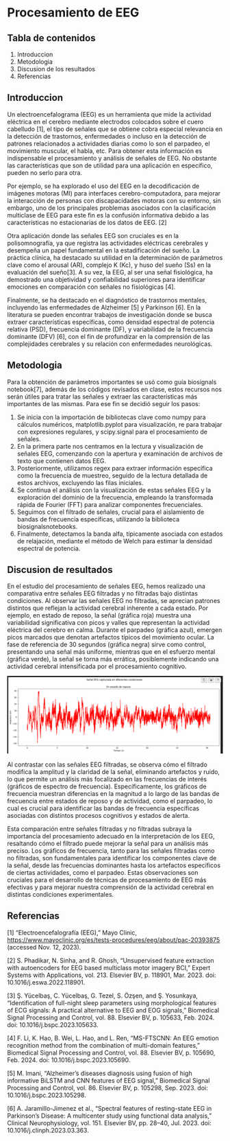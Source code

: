 # Procesamiento de EEG

## Tabla de contenidos
1. Introduccion
2. Metodologia
3. Discusion de los resultados
4. Referencias

## Introduccion
Un electroencefalograma (EEG) es un herramienta que mide la actividad eléctrica en el cerebro mediante electrodos colocados sobre el cuero cabelludo [1], el tipo de señales que se obtiene cobra especial relevancia en la detección de trastornos, enfermedades o incluso en la detección de patrones relacionados a actividades diarias como lo son el parpadeo, el movimiento muscular, el habla, etc. Para obtener esta información es indispensable el procesamiento y análisis de señales de EEG. No obstante las características que son de utilidad para una aplicación en específico, pueden no serlo para otra.

Por ejemplo, se ha explorado el uso del EEG en la decodificación de imágenes motoras (MI) para interfaces cerebro-computadora, para mejorar la interacción de personas con discapacidades motoras con su entorno, sin embargo, uno de los principales problemas asociados con la clasificación multiclase de EEG  para este fin es la confusión informativa debido a las características no estacionarias de los datos de EEG.  [2]

Otra aplicación donde las señales EEG son cruciales es en la polisomnografía, ya que registra las actividades eléctricas cerebrales y desempeña un papel fundamental en la estadificación del sueño. La práctica clínica, ha destacado su utilidad en la determinación de parámetros clave como el arousal (AR), complejo K (Kc), y huso del sueño (Ss) en la evaluación del sueño[3]. A su vez, la EEG, al ser una señal fisiológica, ha demostrado una objetividad y confiabilidad superiores para identificar emociones en comparación con señales no fisiológicas [4].

Finalmente, se ha destacado en el diagnóstico de trastornos mentales, incluyendo las enfermedades de Alzheimer [5] y Parkinson [6]. En la literatura se pueden encontrar trabajos de investigación donde se busca extraer características específicas, como densidad espectral de potencia relativa (PSD), frecuencia dominante (DF), y variabilidad de la frecuencia dominante (DFV) [6], con el fin de profundizar en la comprensión de las complejidades cerebrales y su relación con enfermedades neurológicas. 


## Metodologia
Para la obtención de parámetros importantes se usó como guía biosignals notebook[7], además de los códigos revisados en clase, estos recursos nos serán útiles para tratar las señales y extraer las características más importantes de las mismas. Para ese fin se decidió seguir los pasos:

1. Se inicia con la importación de bibliotecas clave como numpy para cálculos numéricos, matplotlib.pyplot para visualización, re para trabajar con expresiones regulares, y scipy.signal para el procesamiento de señales.
2. En la primera parte nos centramos en la lectura y visualización de señales EEG, comenzando con la apertura y examinación de archivos de texto que contienen datos EEG.
3. Posteriormente, utilizamos regex para extraer información específica como la frecuencia de muestreo, seguido de la lectura detallada de estos archivos, excluyendo las filas iniciales.
4. Se continua el análisis con la visualización de estas señales EEG y la exploración del dominio de la frecuencia, empleando la transformada rápida de Fourier (FFT) para analizar componentes frecuenciales.
5. Seguimos con el filtrado de señales, crucial para el aislamiento de bandas de frecuencia específicas, utilizando la biblioteca biosignalsnotebooks.
6. Finalmente, detectamos la banda alfa, típicamente asociada con estados de relajación, mediante el método de Welch para estimar la densidad espectral de potencia.


## Discusion de resultados
En el estudio del procesamiento de señales EEG, hemos realizado una comparativa entre señales EEG filtradas y no filtradas bajo distintas condiciones. Al observar las señales EEG no filtradas, se aprecian patrones distintos que reflejan la actividad cerebral inherente a cada estado. Por ejemplo, en estado de reposo, la señal (gráfica roja) muestra una variabilidad significativa con picos y valles que representan la actividad eléctrica del cerebro en calma. Durante el parpadeo (gráfica azul), emergen picos marcados que denotan artefactos típicos del movimiento ocular. La fase de referencia de 30 segundos (gráfica negra) sirve como control, presentando una señal más uniforme, mientras que en el esfuerzo mental (gráfica verde), la señal se torna más errática, posiblemente indicando una actividad cerebral intensificada por el procesamiento cognitivo.

![EEG_sinfiltrar1](https://github.com/jaamiila/IntroSe-ales/blob/1b36a1f4d4b9bd6e1b07e28fa6443ee28dcbed16/ISB/9.%20Procesamiento%20EEG/Fotos%20de%20Ploteos%20EEG/Ploteo%20EEG%20SIN%20FILTRAR/EEG_sinfiltrar1.png)

Al contrastar con las señales EEG filtradas, se observa cómo el filtrado modifica la amplitud y la claridad de la señal, eliminando artefactos y ruido, lo que permite un análisis más focalizado en las frecuencias de interés (gráficos de espectro de frecuencia). Específicamente, los gráficos de frecuencia muestran diferencias en la magnitud a lo largo de las bandas de frecuencia entre estados de reposo y de actividad, como el parpadeo, lo cual es crucial para identificar las bandas de frecuencia específicas asociadas con distintos procesos cognitivos y estados de alerta.

Esta comparación entre señales filtradas y no filtradas subraya la importancia del procesamiento adecuado en la interpretación de los EEG, resaltando cómo el filtrado puede mejorar la señal para un análisis más preciso. Los gráficos de frecuencia, tanto para las señales filtradas como no filtradas, son fundamentales para identificar los componentes clave de la señal, desde las frecuencias dominantes hasta los artefactos específicos de ciertas actividades, como el parpadeo. Estas observaciones son cruciales para el desarrollo de técnicas de procesamiento de EEG más efectivas y para mejorar nuestra comprensión de la actividad cerebral en distintas condiciones experimentales.


## Referencias
[1] “Electroencefalografía (EEG),” Mayo Clinic, https://www.mayoclinic.org/es/tests-procedures/eeg/about/pac-20393875 (accessed Nov. 12, 2023). 

[2]  S. Phadikar, N. Sinha, and R. Ghosh, “Unsupervised feature extraction with autoencoders for EEG based multiclass motor imagery BCI,” Expert Systems with Applications, vol. 213. Elsevier BV, p. 118901, Mar. 2023. doi: 10.1016/j.eswa.2022.118901.

[3] Ş. Yücelbaş, C. Yücelbaş, G. Tezel, S. Özşen, and Ş. Yosunkaya, “Identification of full-night sleep parameters using morphological features of ECG signals: A practical alternative to EEG and EOG signals,” Biomedical Signal Processing and Control, vol. 88. Elsevier BV, p. 105633, Feb. 2024. doi: 10.1016/j.bspc.2023.105633.

[4] F. Li, K. Hao, B. Wei, L. Hao, and L. Ren, “MS-FTSCNN: An EEG emotion recognition method from the combination of multi-domain features,” Biomedical Signal Processing and Control, vol. 88. Elsevier BV, p. 105690, Feb. 2024. doi: 10.1016/j.bspc.2023.105690.

[5] M. Imani, “Alzheimer’s diseases diagnosis using fusion of high informative BiLSTM and CNN features of EEG signal,” Biomedical Signal Processing and Control, vol. 86. Elsevier BV, p. 105298, Sep. 2023. doi: 10.1016/j.bspc.2023.105298.

[6] A. Jaramillo-Jimenez et al., “Spectral features of resting-state EEG in Parkinson’s Disease: A multicenter study using functional data analysis,” Clinical Neurophysiology, vol. 151. Elsevier BV, pp. 28–40, Jul. 2023. doi: 10.1016/j.clinph.2023.03.363.
